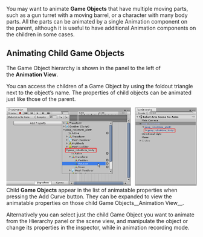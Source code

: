 
You may want to animate **Game Objects** that have multiple moving parts, such as a gun turret with a moving barrel, or a character with many body parts. All the parts can be animated by a single Animation component on the parent, although it is useful to have additional Animation components on the children in some cases.

## Animating Child Game Objects

The Game Object hierarchy is shown in the panel to the left of the **Animation View**.

You can access the children of a Game Object by using the foldout triangle next to the object’s name. The properties of child objects can be animated just like those of the parent.

![](./assets/file-20251027165408110.png)
Child **Game Objects** appear in the list of animatable properties when pressing the Add Curve button. They can be expanded to view the animatable properties on those child Game Objects__Animation View__.

Alternatively you can select just the child Game Object you want to animate from the Hierarchy panel or the scene view, and manipulate the object or change its properties in the inspector, while in animation recording mode.
